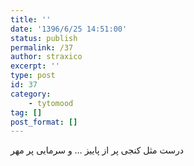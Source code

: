 ```yaml
---
title: ''
date: '1396/6/25 14:51:00'
status: publish
permalink: /37
author: straxico
excerpt: ''
type: post
id: 37
category:
    - tytomood
tag: []
post_format: []
---
```

<div>درست مثل کنجی پر از پاییز … و سرمایی پر مهر</div>